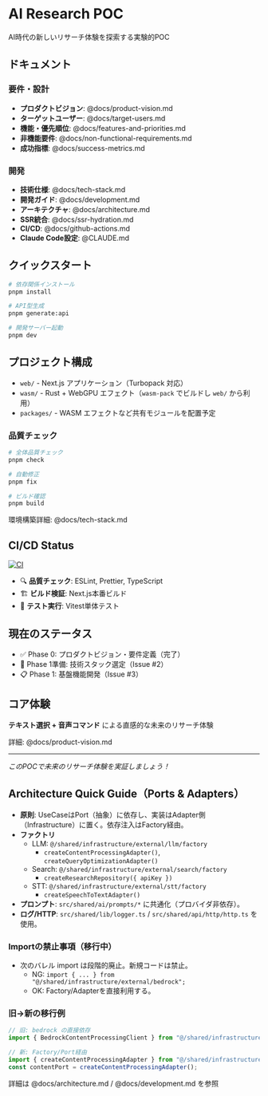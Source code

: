 # AI Research POC

AI時代の新しいリサーチ体験を探索する実験的POC

## ドキュメント

### 要件・設計

- **プロダクトビジョン**: @docs/product-vision.md
- **ターゲットユーザー**: @docs/target-users.md
- **機能・優先順位**: @docs/features-and-priorities.md
- **非機能要件**: @docs/non-functional-requirements.md
- **成功指標**: @docs/success-metrics.md

### 開発

- **技術仕様**: @docs/tech-stack.md
- **開発ガイド**: @docs/development.md
- **アーキテクチャ**: @docs/architecture.md
- **SSR統合**: @docs/ssr-hydration.md
- **CI/CD**: @docs/github-actions.md
- **Claude Code設定**: @CLAUDE.md

## クイックスタート

```bash
# 依存関係インストール
pnpm install

# API型生成
pnpm generate:api

# 開発サーバー起動
pnpm dev
```

## プロジェクト構成

- `web/` - Next.js アプリケーション（Turbopack 対応）
- `wasm/` - Rust + WebGPU エフェクト（`wasm-pack` でビルドし `web/` から利用）
- `packages/` - WASM エフェクトなど共有モジュールを配置予定

### 品質チェック

```bash
# 全体品質チェック
pnpm check

# 自動修正
pnpm fix

# ビルド確認
pnpm build
```

環境構築詳細: @docs/tech-stack.md

## CI/CD Status

[![CI](https://github.com/your-repo/ai-research-poc/actions/workflows/ci.yml/badge.svg)](https://github.com/your-repo/ai-research-poc/actions/workflows/ci.yml)

- 🔍 **品質チェック**: ESLint, Prettier, TypeScript
- 🏗️ **ビルド検証**: Next.js本番ビルド
- 🧪 **テスト実行**: Vitest単体テスト

## 現在のステータス

- ✅ Phase 0: プロダクトビジョン・要件定義（完了）
- 🔄 Phase 1準備: 技術スタック選定（Issue #2）
- 📋 Phase 1: 基盤機能開発（Issue #3）

## コア体験

**テキスト選択 + 音声コマンド** による直感的な未来のリサーチ体験

詳細: @docs/product-vision.md

---

_このPOCで未来のリサーチ体験を実証しましょう！_

## Architecture Quick Guide（Ports & Adapters）

- **原則**: UseCaseはPort（抽象）に依存し、実装はAdapter側（Infrastructure）に置く。依存注入はFactory経由。
- **ファクトリ**
  - LLM: `@/shared/infrastructure/external/llm/factory`
    - `createContentProcessingAdapter()`, `createQueryOptimizationAdapter()`
  - Search: `@/shared/infrastructure/external/search/factory`
    - `createResearchRepository({ apiKey })`
  - STT: `@/shared/infrastructure/external/stt/factory`
    - `createSpeechToTextAdapter()`
- **プロンプト**: `src/shared/ai/prompts/*` に共通化（プロバイダ非依存）。
- **ログ/HTTP**: `src/shared/lib/logger.ts` / `src/shared/api/http/http.ts` を使用。

### Importの禁止事項（移行中）

- 次のバレル import は段階的廃止。新規コードは禁止。
  - NG: `import { ... } from "@/shared/infrastructure/external/bedrock";`
  - OK: Factory/Adapterを直接利用する。

### 旧→新の移行例

```ts
// 旧: bedrock の直接依存
import { BedrockContentProcessingClient } from "@/shared/infrastructure/external/bedrock";

// 新: Factory/Port経由
import { createContentProcessingAdapter } from "@/shared/infrastructure/external/llm/factory";
const contentPort = createContentProcessingAdapter();
```

詳細は @docs/architecture.md / @docs/development.md を参照
